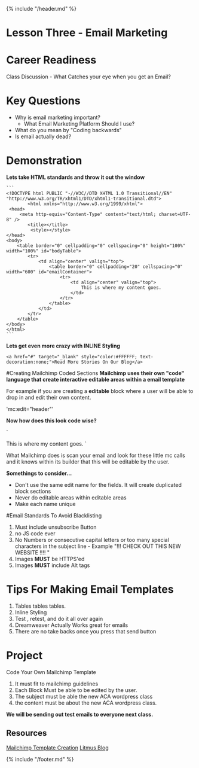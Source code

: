 {% include "/header.md" %}

# Lesson Three - Email Marketing

# Career Readiness
Class Discussion - What Catches your eye when you get an Email?

# Key Questions
* Why is email marketing important?
    * What Email Marketing Platform Should I use?
* What do you mean by "Coding backwards"
* Is email actually dead?
# Demonstration

 **Lets take HTML standards and throw it out the window**
 
    ```
    <!DOCTYPE html PUBLIC "-//W3C//DTD XHTML 1.0 Transitional//EN" "http://www.w3.org/TR/xhtml1/DTD/xhtml1-transitional.dtd">
            <html xmlns="http://www.w3.org/1999/xhtml">
     <head>
         <meta http-equiv="Content-Type" content="text/html; charset=UTF-8" />
            <title></title>
             <style></style>
    </head>
    <body>
        <table border="0" cellpadding="0" cellspacing="0" height="100%" width="100%" id="bodyTable">
            <tr>
                <td align="center" valign="top">
                    <table border="0" cellpadding="20" cellspacing="0" width="600" id="emailContainer">
                        <tr>
                            <td align="center" valign="top">
                                This is where my content goes.
                            </td>
                        </tr>
                    </table>
                </td>
            </tr>
        </table>
    </body>
    </html>
    ```

**Lets get even more crazy with INLINE Styling**
 
 ```
<a href="#" target="_blank" style="color:#FFFFFF; text-decoration:none;">Read More Stories On Our Blog</a>

 ```

#Creating Mailchimp Coded Sections
 **Mailchimp uses their own "code" language that create interactive editable areas within a email template**

For example if you are creating a **editable** block where a user will be able to drop in and edit their own content.

'mc:edit="header"'

**Now how does this look code wise?**

`
   <td align="center" valign="top" mc:edit="blockLeft1">
                                This is where my content goes.
                            </td>
`

What Mailchimp does is scan your email and look for these little mc calls and it knows within its builder that this will be editable by the user.

**Somethings to consider...**
* Don't use the same edit name for the fields. It will create duplicated block sections
* Never do editable areas within editable areas
* Make each name unique

#Email Standards To Avoid Blacklisting
 1. Must include unsubscribe Button
 2. no JS code ever
 3. No Numbers or consecutive capital letters  or too many special characters in the subject line - Example "!!! CHECK OUT THIS NEW WEBSITE !!!! "
 4. Images **MUST** be HTTPS'ed
 5. Images **MUST** include Alt tags

# Tips For Making Email Templates
1. Tables tables tables.
2. Inline Styling
3. Test , retest, and do it all over again
4. Dreamweaver Actually Works great for emails
5. There are no take backs once you press that send button


# Project
Code Your Own Mailchimp Template
 1. It must fit to mailchimp guidelines
 2. Each Block Must be able to be edited by the user.
 3. The subject must be able the new ACA wordpress class
 4. the content must be about the new ACA wordpress class.

**We will be sending out test emails to everyone next class.**

## Resources
[Mailchimp Template Creation](https://templates.mailchimp.com/)
[Litmus Blog](https://litmus.com/blog/)


{% include "/footer.md" %}

